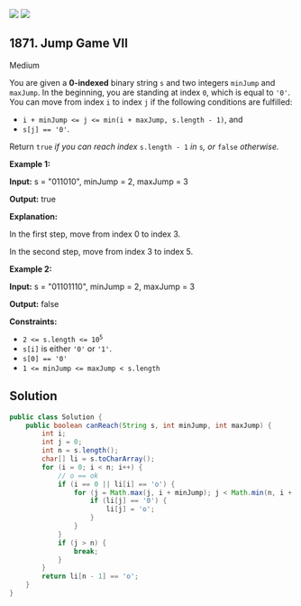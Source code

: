 [![](https://img.shields.io/github/stars/javadev/LeetCode-in-Java?label=Stars&style=flat-square)](https://github.com/javadev/LeetCode-in-Java)
[![](https://img.shields.io/github/forks/javadev/LeetCode-in-Java?label=Fork%20me%20on%20GitHub%20&style=flat-square)](https://github.com/javadev/LeetCode-in-Java/fork)

## 1871\. Jump Game VII

Medium

You are given a **0-indexed** binary string `s` and two integers `minJump` and `maxJump`. In the beginning, you are standing at index `0`, which is equal to `'0'`. You can move from index `i` to index `j` if the following conditions are fulfilled:

*   `i + minJump <= j <= min(i + maxJump, s.length - 1)`, and
*   `s[j] == '0'`.

Return `true` _if you can reach index_ `s.length - 1` _in_ `s`_, or_ `false` _otherwise._

**Example 1:**

**Input:** s = "011010", minJump = 2, maxJump = 3

**Output:** true

**Explanation:**

In the first step, move from index 0 to index 3.

In the second step, move from index 3 to index 5. 

**Example 2:**

**Input:** s = "01101110", minJump = 2, maxJump = 3

**Output:** false 

**Constraints:**

*   <code>2 <= s.length <= 10<sup>5</sup></code>
*   `s[i]` is either `'0'` or `'1'`.
*   `s[0] == '0'`
*   `1 <= minJump <= maxJump < s.length`

## Solution

```java
public class Solution {
    public boolean canReach(String s, int minJump, int maxJump) {
        int i;
        int j = 0;
        int n = s.length();
        char[] li = s.toCharArray();
        for (i = 0; i < n; i++) {
            // o == ok
            if (i == 0 || li[i] == 'o') {
                for (j = Math.max(j, i + minJump); j < Math.min(n, i + maxJump + 1); j++) {
                    if (li[j] == '0') {
                        li[j] = 'o';
                    }
                }
            }
            if (j > n) {
                break;
            }
        }
        return li[n - 1] == 'o';
    }
}
```